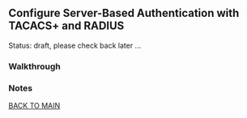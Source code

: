 ## Configure Server-Based Authentication with TACACS+ and RADIUS

Status: draft, please check back later ...

### Walkthrough

### Notes

[BACK TO MAIN](https://github.com/lfost42/networking)